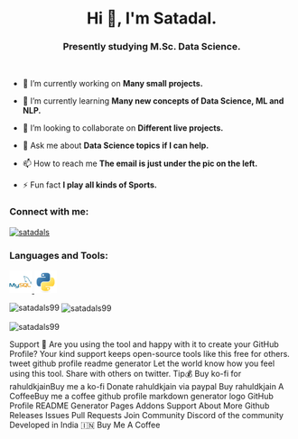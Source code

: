 
<h1 align="center">Hi 👋, I'm Satadal.</h1>
<h3 align="center">Presently studying M.Sc. Data Science.</h3>

<p align="left"> <a href="https://twitter.com/" target="blank"><img src="https://img.shields.io/twitter/follow/?logo=twitter&style=for-the-badge" alt="" /></a> </p>

- 🔭 I’m currently working on **Many small projects.**

- 🌱 I’m currently learning **Many new concepts of Data Science, ML and NLP.**

- 👯 I’m looking to collaborate on **Different live projects.**

- 💬 Ask me about **Data Science topics if I can help.**

- 📫 How to reach me **The email is just under the pic on the left.**

- ⚡ Fun fact **I play all kinds of Sports.**

<h3 align="left">Connect with me:</h3>
<p align="left">
<a href="https://linkedin.com/in/satadals" target="blank"><img align="center" src="https://raw.githubusercontent.com/rahuldkjain/github-profile-readme-generator/master/src/images/icons/Social/linked-in-alt.svg" alt="satadals" height="30" width="40" /></a>
</p>

<h3 align="left">Languages and Tools:</h3>
<p align="left"> <a href="https://www.mysql.com/" target="_blank" rel="noreferrer"> <img src="https://raw.githubusercontent.com/devicons/devicon/master/icons/mysql/mysql-original-wordmark.svg" alt="mysql" width="40" height="40"/> </a> <a href="https://www.python.org" target="_blank" rel="noreferrer"> <img src="https://raw.githubusercontent.com/devicons/devicon/master/icons/python/python-original.svg" alt="python" width="40" height="40"/> </a> </p>

<p><img align="left" src="https://github-readme-stats.vercel.app/api/top-langs?username=satadals99&show_icons=true&locale=en&layout=compact" alt="satadals99" /></p>

<p>&nbsp;<img align="center" src="https://github-readme-stats.vercel.app/api?username=satadals99&show_icons=true&locale=en" alt="satadals99" /></p>

<p><img align="center" src="https://github-readme-streak-stats.herokuapp.com/?user=satadals99&" alt="satadals99" /></p>

Support 🙏
Are you using the tool and happy with it to create your GitHub Profile?
Your kind support keeps open-source tools like this free for others.
tweet github profile readme generator
Let the world know how you feel using this tool. Share with others on twitter.
Tip💰
Buy ko-fi for rahuldkjainBuy me a ko-fi
Donate rahuldkjain via paypal
Buy rahuldkjain A CoffeeBuy me a coffee
github profile markdown generator logo
GitHub Profile README Generator
Pages
Addons
Support
About
More
Github
Releases
Issues
Pull Requests
Join Community
Discord of the community
Developed in India 🇮🇳
Buy Me A Coffee
